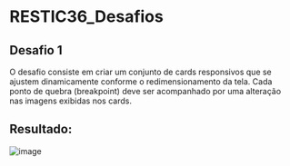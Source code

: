# RESTIC36_Desafios
## Desafio 1
O desafio consiste em criar um conjunto de cards responsivos que se ajustem dinamicamente conforme o redimensionamento da tela. Cada ponto de quebra (breakpoint) deve ser acompanhado por uma alteração nas imagens exibidas nos cards.
## Resultado:
![image](https://github.com/user-attachments/assets/2368c072-909c-418d-8218-eb5fe2edb183)
